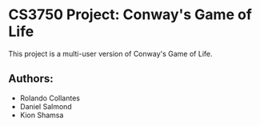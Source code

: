 # CS3750 Project: Conway's Game of Life

This project is a multi-user version of Conway's Game of Life.

## Authors:

* Rolando Collantes
* Daniel Salmond
* Kion Shamsa
